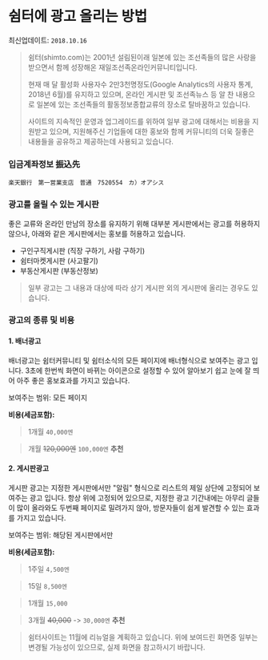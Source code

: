 # 쉼터에 광고 올리는 방법 

최신업데이트: `2018.10.16`

> 쉼터(shimto.com)는 2001년 설림된이래 일본에 있는 조선족들의 많은 사랑을 받으면서 함께 성장해온 재일조선족온라인커뮤니티입니다. 
> 
> 현재 매 달 활성화 사용자수 2만3천명정도(Google Analytics의 사용자 통계, 2018년 6월)를 유지하고 있으며, 온라인 게시판 및 조선족뉴스 등 알 찬 내용으로 일본에 있는 조선족들의 활동정보종합교류의 장소로 탈바꿈하고 있습니다. 
>
>사이트의 지속적인 운영과 업그레이드를 위하여 일부 광고에 대해서는 비용을 지원받고 있으며, 지원해주신 기업들에 대한 홍보와 함께 커뮤니티의 더욱 질좋은 내용들을 공유하고 제공하는데 사용되고 있습니다. 

### 입금계좌정보 振込先

` 楽天銀行　第一営業支店　普通　7520554　カ）オアシス ` 


### 광고를 올릴 수 있는 게시판  

좋은 교류와 온라인 만남의 장소를 유지하기 위해 대부분 게시판에서는 광고를 허용하지 않으나, 아래와 같은 게시판에서는 홍보를 허용하고 있습니다. 

* 구인구직게시판 (직장 구하기, 사람 구하기) 
* 쉼터마켓게시판 (사고팔기) 
* 부동산게시판 (부동산정보)

>일부 광고는 그 내용과 대상에 따라 상기 게시판 외의 게시판에 올리는 경우도 있습니다. 

### 광고의 종류 및 비용 

#### 1. 배너광고 

배너광고는 쉼터커뮤니티 및 쉼터소식의 모든 페이지에 배너형식으로 보여주는 광고 입니다. 3초에 한번씩 화면이 바뀌는 아이콘으로 설정할 수 있어 알아보기 쉽고 눈에 잘 띄어 아주 좋은 홍보효과를 가지고 있습니다.

보여주는 범위: 모든 페이지 

**비용(세금포함):** 

> 1개월 `40,000엔`

> 개월 ~~120,000엔~~  `100,000엔` **추천**

#### 2. 게시판광고 

게시판 광고는 지정한 게시판에서만 "알림" 형식으로 리스트의 제일 상단에 고정되어 보여주는 광고 입니다. 항상 위에 고정되어 있으므로, 지정한 광고 기간내에는 아무리 글들이 많이 올라와도 두번째 페이지로 밀려가지 않아, 방문자들이 쉽게 발견할 수 있는 효과를 가지고 있습니다. 

보여주는 범위: 해당된 게시판에서만 

**비용(세금포함):** 

>1주일 `4,500엔` 

>15일 `8,500엔` 

>1개월 `15,000` 

>3개월 ~~40,000~~ -> `30,000엔` **추천**  



> 쉼터사이트는 11월에 리뉴얼을 계획하고 있습니다. 위에 보여드린 화면중 일부는 변경될 가능성이 있으므로, 실제 화면을 참고하시기 바랍니다. 